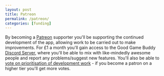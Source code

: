 ```yaml
---
layout: post
title: Patreon
permalink: /patreon/
categories: [funding]
---
```


By becoming a [Patreon](https://patreon.com/goodgamebuddy) supporter you'll be supporting the continued development of the app, allowing work to be carried out to make improvements. For £1 a month you'll gain access to the Good Game Buddy [Discord Server](/discord), where you'll be able to mix with like-mindedly awesome people and report any problems/suggest new features. You'll also be able to [vote on prioritisation of development work](/how-to-vote-in-polls/) - if you become a patron on a higher tier you'll get more votes.
